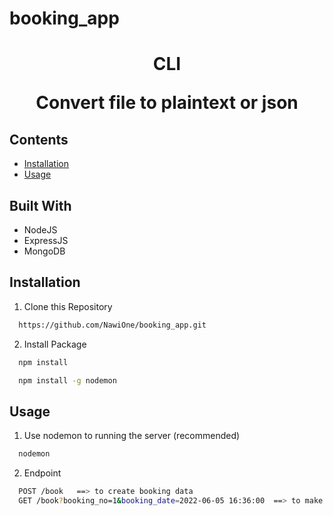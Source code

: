 # booking_app

<!-- @format -->

 <h1  align="center">CLI
 <br>
 <p>Convert file to plaintext or json</p>
 </h1>
  
## Contents
- [Installation](#installation-for-development)
- [Usage](#usage)


## Built With
- NodeJS
- ExpressJS
- MongoDB

## Installation

1. Clone this Repository

```sh
  https://github.com/NawiOne/booking_app.git
```

2. Install Package

```sh
  npm install
```

```sh
  npm install -g nodemon 
```


## Usage

1. Use nodemon to running the server (recommended)

```sh
  nodemon
```


2. Endpoint

```sh
  POST /book   ==> to create booking data
  GET /book?booking_no=1&booking_date=2022-06-05 16:36:00  ==> to make cancelation
```
